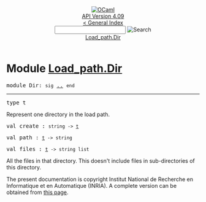 <!-- ((! set title API !)) ((! set documentation !)) ((! set api !)) ((! set nobreadcrumb !)) -->
<div class="api"><header><nav class="toc brand"><a class="brand" href="https://ocaml.org/"><img src="colour-logo-gray.svg" class="svg" alt="OCaml"></a></nav><nav class="toc"><div class="toc_version"><a href="/docs" id="version-select">API Version 4.09</a></div><a href="index.html">&lt; General Index</a><div class="api_search"><input type="text" name="apisearch" id="api_search" oninput="mySearch(false);" onkeypress="this.oninput();" onclick="this.oninput();" onpaste="this.oninput();">
<img src="search_icon.svg" alt="Search" class="svg" onclick="mySearch(false)"></div>
<div id="search_results"></div><div class="toc_title"><a href="#top">Load_path.Dir</a></div><ul></ul></nav></header>

<h1>Module <a href="type_Load_path.Dir.html">Load_path.Dir</a></h1>

<pre><span id="MODULEDir"><span class="keyword">module</span> Dir</span>: <code class="code"><span class="keyword">sig</span></code> <a href="Load_path.Dir.html">..</a> <code class="code"><span class="keyword">end</span></code></pre><hr width="100%">

<pre><span id="TYPEt"><span class="keyword">type</span> <code class="type"></code>t</span> </pre>
<div class="info ">
<div class="info-desc">
<p>Represent one directory in the load path.</p>
</div>
</div>


<pre><span id="VALcreate"><span class="keyword">val</span> create</span> : <code class="type">string -&gt; <a href="Load_path.Dir.html#TYPEt">t</a></code></pre>
<pre><span id="VALpath"><span class="keyword">val</span> path</span> : <code class="type"><a href="Load_path.Dir.html#TYPEt">t</a> -&gt; string</code></pre>
<pre><span id="VALfiles"><span class="keyword">val</span> files</span> : <code class="type"><a href="Load_path.Dir.html#TYPEt">t</a> -&gt; string list</code></pre><div class="info ">
<div class="info-desc">
<p>All the files in that directory. This doesn't include files in
      sub-directories of this directory.</p>
</div>
</div>

<div class="copyright">The present documentation is copyright Institut National de Recherche en Informatique et en Automatique (INRIA). A complete version can be obtained from <a href="http://caml.inria.fr/pub/docs/manual-ocaml/">this page</a>.</div></div>